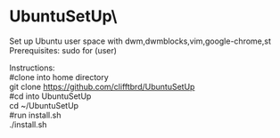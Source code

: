 # UbuntuSetUp\
Set up Ubuntu user space with dwm,dwmblocks,vim,google-chrome,st
\
Prerequisites: sudo for (user)

Instructions:\
#clone into home directory\
git clone https://github.com/clifftbrd/UbuntuSetUp
\
#cd into UbuntuSetUp\
cd ~/UbuntuSetUp
\
#run install.sh\
./install.sh
